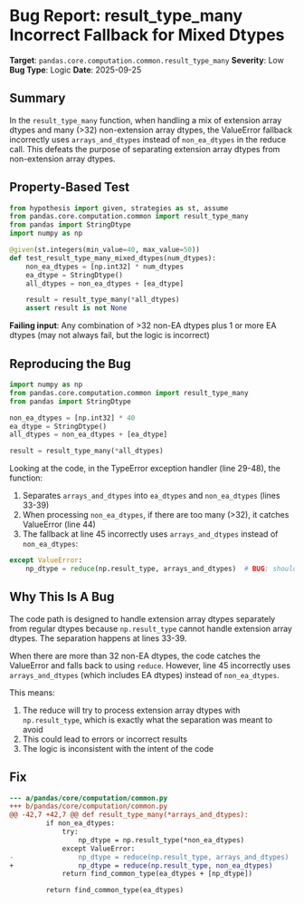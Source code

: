 # Bug Report: result_type_many Incorrect Fallback for Mixed Dtypes

**Target**: `pandas.core.computation.common.result_type_many`
**Severity**: Low
**Bug Type**: Logic
**Date**: 2025-09-25

## Summary

In the `result_type_many` function, when handling a mix of extension array dtypes and many (>32) non-extension array dtypes, the ValueError fallback incorrectly uses `arrays_and_dtypes` instead of `non_ea_dtypes` in the reduce call. This defeats the purpose of separating extension array dtypes from non-extension array dtypes.

## Property-Based Test

```python
from hypothesis import given, strategies as st, assume
from pandas.core.computation.common import result_type_many
from pandas import StringDtype
import numpy as np

@given(st.integers(min_value=40, max_value=50))
def test_result_type_many_mixed_dtypes(num_dtypes):
    non_ea_dtypes = [np.int32] * num_dtypes
    ea_dtype = StringDtype()
    all_dtypes = non_ea_dtypes + [ea_dtype]

    result = result_type_many(*all_dtypes)
    assert result is not None
```

**Failing input**: Any combination of >32 non-EA dtypes plus 1 or more EA dtypes (may not always fail, but the logic is incorrect)

## Reproducing the Bug

```python
import numpy as np
from pandas.core.computation.common import result_type_many
from pandas import StringDtype

non_ea_dtypes = [np.int32] * 40
ea_dtype = StringDtype()
all_dtypes = non_ea_dtypes + [ea_dtype]

result = result_type_many(*all_dtypes)
```

Looking at the code, in the TypeError exception handler (line 29-48), the function:
1. Separates `arrays_and_dtypes` into `ea_dtypes` and `non_ea_dtypes` (lines 33-39)
2. When processing `non_ea_dtypes`, if there are too many (>32), it catches ValueError (line 44)
3. The fallback at line 45 incorrectly uses `arrays_and_dtypes` instead of `non_ea_dtypes`:

```python
except ValueError:
    np_dtype = reduce(np.result_type, arrays_and_dtypes)  # BUG: should be non_ea_dtypes
```

## Why This Is A Bug

The code path is designed to handle extension array dtypes separately from regular dtypes because `np.result_type` cannot handle extension array dtypes. The separation happens at lines 33-39.

When there are more than 32 non-EA dtypes, the code catches the ValueError and falls back to using `reduce`. However, line 45 incorrectly uses `arrays_and_dtypes` (which includes EA dtypes) instead of `non_ea_dtypes`.

This means:
1. The reduce will try to process extension array dtypes with `np.result_type`, which is exactly what the separation was meant to avoid
2. This could lead to errors or incorrect results
3. The logic is inconsistent with the intent of the code

## Fix

```diff
--- a/pandas/core/computation/common.py
+++ b/pandas/core/computation/common.py
@@ -42,7 +42,7 @@ def result_type_many(*arrays_and_dtypes):
         if non_ea_dtypes:
             try:
                 np_dtype = np.result_type(*non_ea_dtypes)
             except ValueError:
-                np_dtype = reduce(np.result_type, arrays_and_dtypes)
+                np_dtype = reduce(np.result_type, non_ea_dtypes)
             return find_common_type(ea_dtypes + [np_dtype])

         return find_common_type(ea_dtypes)
```